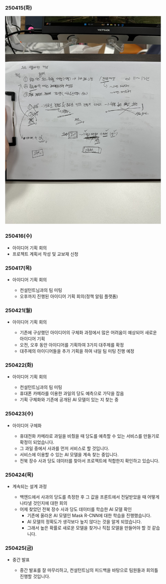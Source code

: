 ### 250415(화)

  ![alt text](250415image.jpg)


### 250416(수)

  - 아이디어 기획 회의
  - 프로젝트 계획서 작성 및 교보재 신청


### 250417(목)

  - 아이디어 기획 회의
    
    - 컨설턴트님과의 팀 미팅
    - 오후까지 진행된 아이디어 기획 회의(정책 알림 플랫폼)


### 250421(월)

  - 아이디어 기획 회의

    - 기존에 구상했던 아이디어의 구체화 과정에서 많은 어려움이 예상되어 새로운 아이디어 기획
    - 오전, 오후 동안 아이디어를 기획하여 3가지 대주제를 확정
    - 대주제의 아이디어들을 추가 기획을 하여 내일 팀 미팅 진행 예정


### 250422(화)

  - 아이디어 기획 회의

    - 컨설턴트님과의 팀 미팅
    - 휴대폰 카메라를 이용한 과일의 당도 예측으로 가닥을 잡음
    - 기획 구체화와 기존에 공개된 AI 모델이 있는 지 찾는 중


### 250423(수)

  - 아이디어 구체화

    - 휴대전화 카메라로 과일을 비췄을 때 당도를 예측할 수 있는 서비스를 만들기로 확정이 되었습니다.
    - 그 과일 중에서 사과를 먼저 서비스로 할 것입니다.
    - 서비스에 이용할 수 있는 AI 모델을 계속 찾는 중입니다.
    - 전북 장수 사과 당도 데이터를 찾아서 프로젝트에 적합한지 확인하고 있습니다.


### 250424(목)

  - 계속되는 설계 과정

    - 백엔드에서 사과의 당도를 측정한 후 그 값을 프론트에서 전달받았을 때 어떻게 나타낼 것인지에 대한 회의
    - 어제 찾았던 전북 장수 사과 당도 데이터를 학습한 AI 모델 확인
      - 기존에 올라온 AI 모델인 Mask R-CNN에 대한 학습을 진행했습니다.
      - AI 모델의 정확도가 생각보다 높지 않다는 것을 알게 되었습니다.
      - 그래서 높은 확률로 새로운 모델을 찾거나 직접 모델을 만들어야 할 것 같습니다.

### 250425(금)

  - 중간 발표

    - 중간 발표를 잘 마무리하고, 컨설턴트님의 피드백을 바탕으로 팀원들과 회의틀 진행할 것입니다.